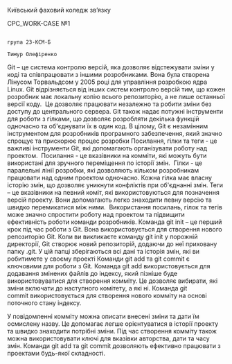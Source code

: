 Київський фаховий коледж зв’язку












СРС_WORK-CASE №1





                                                               







                                                                                                                       група 23-КСМ-Б
                                                                                                                       Тимур Олефіренко




Git – це система контролю версій, яка дозволяє відстежувати зміни у коді та співпрацювати з іншими розробниками. Вона була створена Лінусом Торвальдсом у 2005 році для управління розробкою ядра Linux. Git відрізняється від інших систем контролю версій тим, що кожен розробник має локальну копію всього репозиторію, а не лише останньої версії коду. 
Це дозволяє працювати незалежно та робити зміни без доступу до центрального сервера. Git також надає потужні інструменти для роботи з гілками, що дозволяє розробляти декілька функцій одночасно та об'єднувати їх в один код. В цілому, Git є незамінним інструментом для розробників програмного забезпечення, який значно спрощує та прискорює процес розробки
Посилання, гілки та теги - це важливі інструменти Git, які допомагають організувати роботу над проектом. 
Посилання - це вказівники на комміти, які можуть бути використані для зручного переміщення по історії змін. 
Гілки - це паралельні лінії розробки, які дозволяють кільком розробникам працювати над одним проектом одночасно. Кожна гілка має власну історію змін, що дозволяє уникнути конфліктів при об'єднанні змін.
Теги – це вказівники на певний коміт, які використовуються для позначення версій проекту. Вони допомагають легко знаходити певну версію та швидко перемикатися між ними. 
Використання посилань, гілок та тегів може значно спростити роботу над проектом та підвищити ефективність роботи команди розробників.
Команда git init – це перший крок під час роботи з Git. Вона використовується для створення нового репозиторію Git. Коли ви викликаєте команду git init у порожній директорії, Git створює новий репозиторій, додаючи до неї приховану папку .git. У цій папці зберігаються всі дані та історія змін, які ви робитимете у своєму проекті
Команди git add та git commit є ключовими для роботи з Git. Команда git add використовується для додавання змінених файлів до індексу, який пізніше буде використовуватися для створення комміту. Це дозволяє вибирати, які зміни включати до наступного комітету, а які ні. Команда git commit використовується для створення нового комміту на основі поточного стану індексу. 

У повідомленні комміту можна описати внесені зміни та дати їм осмислену назву. Це допомагає легше орієнтуватися в історії проекту та швидко знаходити потрібні зміни. Під час створення комміту також можна використовувати ключі для вказівки авторства, дати та часу змін. Команди git add та git commit дозволяють ефективно працювати з проектами будь-якої складності.
